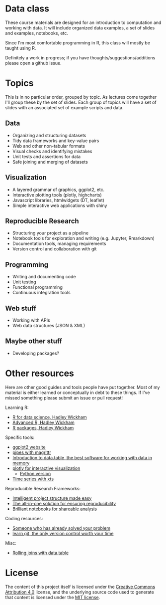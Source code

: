 # Data class

These course materials are designed for an introduction to computation and working with data. It will include organized data examples, a set of slides and examples, notebooks, etc.

Since I'm most comfortable programming in R, this class will mostly be taught using R.

Definitely a work in progress; if you have thoughts/suggestions/additions please open a github issue.

# Topics

This is in no particular order, grouped by topic. As lectures come together I'll group these by the set of slides. Each group of topics will have a set of slides with an associated set of example scripts and data.

## Data
- Organizing and structuring datasets
- Tidy data frameworks and key-value pairs
- Web and other non-tabular formats
- Visual checks and identifying mistakes
- Unit tests and assertions for data
- Safe joining and merging of datasets

## Visualization
- A layered grammar of graphics, ggplot2, etc.
- Interactive plotting tools (plotly, highcharts)
- Javascript libraries, htmlwidgets (DT, leaflet)
- Simple interactive web applications with shiny

## Reproducible Research
- Structuring your project as a pipeline
- Notebook tools for exploration and writing (e.g. Jupyter, Rmarkdown)
- Documentation tools, managing requirements
- Version control and collaboration with git

## Programming
- Writing and documenting code
- Unit testing
- Functional programming
- Continuous integration tools

## Web stuff
- Working with APIs
- Web data structures (JSON & XML)

## Maybe other stuff
- Developing packages?

# Other resources

Here are other good guides and tools people have put together. Most of my material is either learned or conceptually in debt to these things. If I've missed something please submit an issue or pull request!

Learning R:
- [R for data science, Hadley Wickham](https://r4ds.had.co.nz/)
- [Advanced R, Hadley Wickham](http://adv-r.had.co.nz/)
- [R packages, Hadley Wickham](https://r-pkgs.org/)

Specific tools:
- [ggplot2 website](https://ggplot2.tidyverse.org/)
- [pipes with magrittr](https://magrittr.tidyverse.org/)
- [Introduction to data.table, the best software for working with data in memory](http://datatable.r-forge.r-project.org/datatable-intro.pdf)
- [plotly for interactive visualization](https://plot.ly/r/getting-started/)
    - [Python version](https://plot.ly/python/getting-started/)
- [Time series with xts](https://joshuaulrich.github.io/xts/)

Reproducible Research Frameworks:
- [Intelligent project structure made easy](https://drivendata.github.io/cookiecutter-data-science/)
- [The all-in-one solution for ensuring reproducibility](https://rmarkdown.rstudio.com/)
- [Brilliant notebooks for shareable analysis](https://jupyter.org/)

Coding resources:
- [Someone who has already solved your problem](https://stackoverflow.com)
- [learn git, the only version control worth your time](https://git-scm.com/book/en/v2)

Misc:
- [Rolling joins with data.table](https://www.gormanalysis.com/blog/r-data-table-rolling-joins/)

# License

The content of this project itself is licensed under the [Creative Commons Attribution 4.0](https://creativecommons.org/licenses/by/4.0/) license, and the underlying source code used to generate that content is licensed under the [MIT license](LICENSE.md).